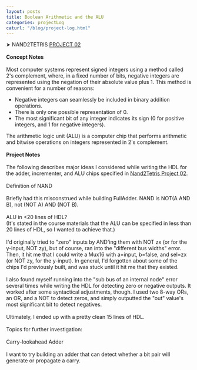 ```yaml
---
layout: posts
title: Boolean Arithmetic and the ALU
categories: projectLog
caturl: "/blog/project-log.html"
---
```

➤ NAND2TETRIS <a href="https://github.com/wangzi190/nand2tetris/tree/master/02" target="_blank"><u>P</u>ROJECT 02</a>
<br><br><b>Concept Notes</b>
<br><br>Most computer systems represent signed integers using a method called 2's complement, where, in a fixed number of bits, negative integers are represented using the negation of their absolute value plus 1. This method is convenient for a number of reasons:
<ul>
    <li>Negative integers can seamlessly be included in binary addition operations.</li>
    <li>There is only one possible representation of 0.</li>
    <li>The most significant bit of any integer indicates its sign (0 for positive integers, and 1 for negative integers).</li>
</ul>
The arithmetic logic unit (ALU) is a computer chip that performs arithmetic and bitwise operations on integers represented in 2's complement.
<br><br><b>Project Notes</b>
<br><br>
The following describes major ideas I considered while writing the HDL for the adder, incrementer, and ALU chips specified in <a href="https://www.nand2tetris.org/project02" target="_blank"><u>N</u>and2Tetris Project 02</a>.
<br><br>Definition of NAND
<br><br>Briefly had this misconstrued while building FullAdder.
NAND is NOT(A AND B), not (NOT A) AND (NOT B).
<br><br>
ALU in <20 lines of HDL?
<br>(It's stated in the course materials that the ALU can be specified in less than 20 lines of HDL, so I wanted to achieve that.)
<br><br>I'd originally tried to "zero" inputs by AND'ing them with NOT zx (or for the y-input, NOT zy), but of course, ran into the "different bus widths" error. Then, it hit me that I could write a Mux16 with a=input, b=false, and sel=zx (or NOT zy, for the y-input). In general, I'd forgotten about some of the chips I'd previously built, and was stuck until it hit me that they existed.
<br><br>I also found myself running into the "sub bus of an internal node" error several times while writing the HDL for detecting zero or negative outputs. It worked after some syntactical adjustments, though. I used two 8-way ORs, an OR, and a NOT to detect zeros, and simply outputted the "out" value's most significant bit to detect negatives.
<br><br>Ultimately, I ended up with a pretty clean 15 lines of HDL.
<br><br>
Topics for further investigation:
<br><br>
Carry-lookahead Adder
<br><br>
I want to try building an adder that can detect whether a bit pair will generate or propagate a carry.
<br><br>